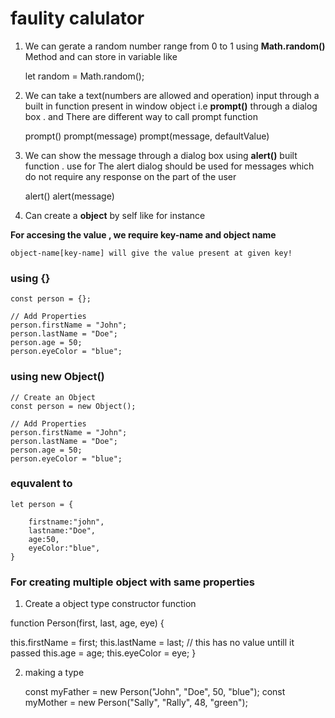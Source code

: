 # faulity calulator

1. We can gerate a random number range from 0 to 1 using **Math.random()** Method and can store in variable like 

    let random = Math.random();

2. We can take a text(numbers are allowed and operation) input through a built in function present in window object i.e  **prompt()** through a dialog box . and There are different way to call prompt function

    
    prompt()
    prompt(message)
    prompt(message, defaultValue)



3. We can show the message through a dialog box using **alert()** built function . use for The alert dialog should be used for messages which do not require any response on the part of the user

    alert()
    alert(message)


4. Can create a **object** by self like for instance

**For accesing the value , we require key-name and object name** 

    object-name[key-name] will give the value present at given key!

### using {}

    const person = {};

    // Add Properties
    person.firstName = "John";
    person.lastName = "Doe";
    person.age = 50;
    person.eyeColor = "blue";


### using new Object()

    // Create an Object
    const person = new Object();

    // Add Properties
    person.firstName = "John";
    person.lastName = "Doe";
    person.age = 50;
    person.eyeColor = "blue";

### equvalent to 

    let person = {
        
        firstname:"john",
        lastname:"Doe",
        age:50,
        eyeColor:"blue",
    }

### For creating multiple object with same properties

1. Create a object type constructor function 

function Person(first, last, age, eye) {

  this.firstName = first;
  this.lastName = last;  // this has no value untill it passed
  this.age = age;
  this.eyeColor = eye;
}


2. making a type 

    const myFather = new Person("John", "Doe", 50, "blue");
    const myMother = new Person("Sally", "Rally", 48, "green");